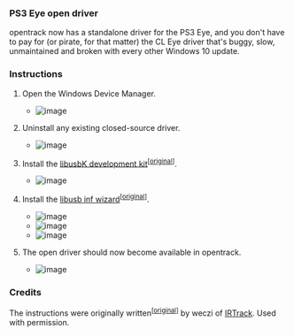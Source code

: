 ### PS3 Eye open driver

opentrack now has a standalone driver for the PS3 Eye, and you don't have to pay for (or pirate, for that matter) the CL Eye driver that's buggy, slow, unmaintained and broken with every other Windows 10 update.

### Instructions

1. Open the Windows Device Manager.

    * ![image](https://user-images.githubusercontent.com/1896811/201043795-d0aa9ad4-700b-48a4-be1d-dcf0a5cbd6cd.png)

2. Uninstall any existing closed-source driver.

    * ![image](https://user-images.githubusercontent.com/1896811/201041773-2dbfb0e4-75f9-41b2-82d2-1052f8366669.png)

3. Install the [libusbK development kit](https://github.com/opentrack/opentrack/files/12601627/libusbK-3.1.0.0-setup.zip)<sup>\[[original](https://sourceforge.net/projects/libusbk/files/libusbK-release/3.1.0.0/)\]</sup>.

    * ![image](https://github.com/opentrack/opentrack/assets/1896811/f6b46deb-0875-4f0f-bd3e-58189155e499)

4. Install the [libusb inf wizard](https://github.com/opentrack/opentrack/files/8797230/libusbK-inf-wizard.zip)<sup>\[[original](https://sourceforge.net/projects/libusbk/files/libusbK-release/3.1.0.0/)\]</sup>.

    * ![image](https://user-images.githubusercontent.com/1896811/201042346-be2f3182-392a-4333-819a-7e0ba7be46f7.png)
    * ![image](https://user-images.githubusercontent.com/1896811/201042399-a4fcbd10-d019-4f02-87f1-adcf1d3f9fb4.png)
    * ![image](https://github.com/opentrack/opentrack/assets/1896811/40a0504e-e092-4043-992f-9771875ecc97)

4. The open driver should now become available in opentrack.

    * ![image](https://user-images.githubusercontent.com/1896811/201042508-b0695163-ef45-4caa-8c61-db9681e6ed25.png)

### Credits

The instructions were originally written<sup>\[[original](https://www.irtrack.pl/download/ps3-open-driver/)\]</sup> by weczi of [IRTrack](https://www.irtrack.pl/). Used with permission.

